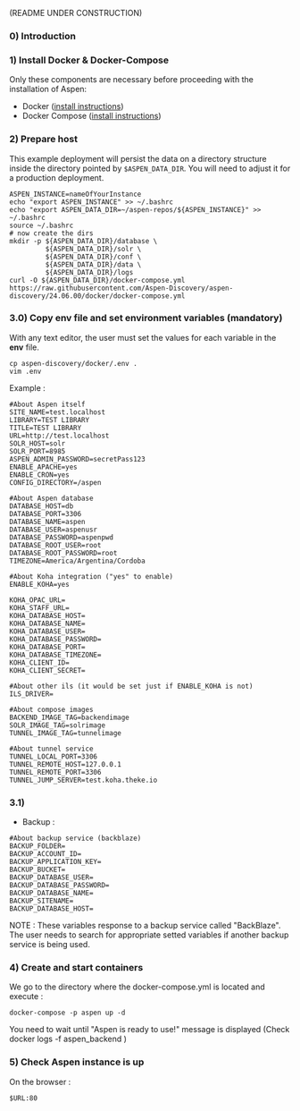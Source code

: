 (README UNDER CONSTRUCTION)
### 0) Introduction

### 1) Install Docker & Docker-Compose

Only these components are necessary before proceeding with the installation of Aspen:

* Docker ([install instructions](https://docs.docker.com/engine/install/))
* Docker Compose ([install instructions](https://docs.docker.com/compose/install/#install-compose-on-linux-systems))

### 2) Prepare host

This example deployment will persist the data on a directory structure inside
the directory pointed by `$ASPEN_DATA_DIR`. You will need to adjust it for a production
deployment.

```
ASPEN_INSTANCE=nameOfYourInstance
echo "export ASPEN_INSTANCE" >> ~/.bashrc
echo "export ASPEN_DATA_DIR=~/aspen-repos/${ASPEN_INSTANCE}" >> ~/.bashrc
source ~/.bashrc
# now create the dirs
mkdir -p ${ASPEN_DATA_DIR}/database \
         ${ASPEN_DATA_DIR}/solr \
         ${ASPEN_DATA_DIR}/conf \
         ${ASPEN_DATA_DIR}/data \
         ${ASPEN_DATA_DIR}/logs
curl -O ${ASPEN_DATA_DIR}/docker-compose.yml https://raw.githubusercontent.com/Aspen-Discovery/aspen-discovery/24.06.00/docker/docker-compose.yml
```

### 3.0) Copy env file and set environment variables (mandatory)

With any text editor, the user must set the values for each variable in the **env** file.

```
cp aspen-discovery/docker/.env .
vim .env
```

Example :

```
#About Aspen itself
SITE_NAME=test.localhost
LIBRARY=TEST LIBRARY
TITLE=TEST LIBRARY
URL=http://test.localhost
SOLR_HOST=solr
SOLR_PORT=8985
ASPEN_ADMIN_PASSWORD=secretPass123
ENABLE_APACHE=yes
ENABLE_CRON=yes
CONFIG_DIRECTORY=/aspen

#About Aspen database
DATABASE_HOST=db
DATABASE_PORT=3306
DATABASE_NAME=aspen
DATABASE_USER=aspenusr
DATABASE_PASSWORD=aspenpwd
DATABASE_ROOT_USER=root
DATABASE_ROOT_PASSWORD=root
TIMEZONE=America/Argentina/Cordoba

#About Koha integration ("yes" to enable)
ENABLE_KOHA=yes

KOHA_OPAC_URL=
KOHA_STAFF_URL=
KOHA_DATABASE_HOST=
KOHA_DATABASE_NAME=
KOHA_DATABASE_USER=
KOHA_DATABASE_PASSWORD=
KOHA_DATABASE_PORT=
KOHA_DATABASE_TIMEZONE=
KOHA_CLIENT_ID=
KOHA_CLIENT_SECRET=

#About other ils (it would be set just if ENABLE_KOHA is not)
ILS_DRIVER=

#About compose images
BACKEND_IMAGE_TAG=backendimage
SOLR_IMAGE_TAG=solrimage
TUNNEL_IMAGE_TAG=tunnelimage

#About tunnel service
TUNNEL_LOCAL_PORT=3306
TUNNEL_REMOTE_HOST=127.0.0.1
TUNNEL_REMOTE_PORT=3306
TUNNEL_JUMP_SERVER=test.koha.theke.io
```

### 3.1)

* Backup :

```
#About backup service (backblaze)
BACKUP_FOLDER=
BACKUP_ACCOUNT_ID=
BACKUP_APPLICATION_KEY=
BACKUP_BUCKET=
BACKUP_DATABASE_USER=
BACKUP_DATABASE_PASSWORD=
BACKUP_DATABASE_NAME=
BACKUP_SITENAME=
BACKUP_DATABASE_HOST=
```

NOTE : These variables response to a backup service called "BackBlaze". The user needs to search for appropriate setted variables if another backup service is being used.
  
### 4) Create and start containers

We go to the directory where the docker-compose.yml is located and execute :

```
docker-compose -p aspen up -d
```

You need to wait until "Aspen is ready to use!" message is displayed
(Check docker logs -f aspen_backend )
### 5) Check Aspen instance is up

On the browser :

```
$URL:80
```
